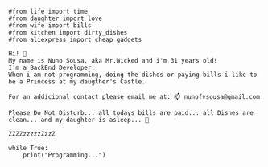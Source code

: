 
    #from life import time
    #from daughter import love
    #from wife import bills
    #from kitchen import dirty_dishes
    #from aliexpress import cheap_gadgets

    Hi! 👋
    My name is Nuno Sousa, aka Mr.Wicked and i'm 31 years old!
    I'm a BackEnd Developer.
    When i am not programming, doing the dishes or paying bills i like to be a Princess at my daugther's Castle.

    For an addicional contact please email me at: 📫 nunofvsousa@gmail.com
    
    Please Do Not Disturb... all todays bills are paid... all Dishes are clean... and my daughter is asleep... 💞️

    ZZZZzzzzzZzzZ

    while True:
        print("Programming...")

